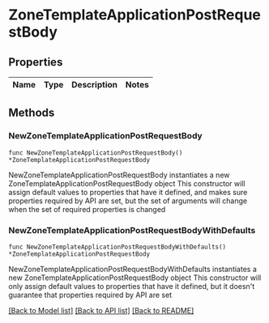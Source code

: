 # ZoneTemplateApplicationPostRequestBody

## Properties

Name | Type | Description | Notes
------------ | ------------- | ------------- | -------------

## Methods

### NewZoneTemplateApplicationPostRequestBody

`func NewZoneTemplateApplicationPostRequestBody() *ZoneTemplateApplicationPostRequestBody`

NewZoneTemplateApplicationPostRequestBody instantiates a new ZoneTemplateApplicationPostRequestBody object
This constructor will assign default values to properties that have it defined,
and makes sure properties required by API are set, but the set of arguments
will change when the set of required properties is changed

### NewZoneTemplateApplicationPostRequestBodyWithDefaults

`func NewZoneTemplateApplicationPostRequestBodyWithDefaults() *ZoneTemplateApplicationPostRequestBody`

NewZoneTemplateApplicationPostRequestBodyWithDefaults instantiates a new ZoneTemplateApplicationPostRequestBody object
This constructor will only assign default values to properties that have it defined,
but it doesn't guarantee that properties required by API are set


[[Back to Model list]](../README.md#documentation-for-models) [[Back to API list]](../README.md#documentation-for-api-endpoints) [[Back to README]](../README.md)


